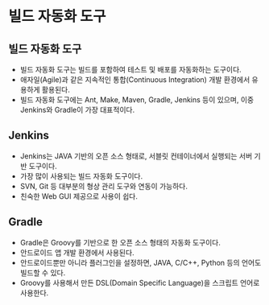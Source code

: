 # 빌드 자동화 도구
## 빌드 자동화 도구
* 빌드 자동화 도구는 빌드를 포함하여 테스트 및 배포를 자동화하는 도구이다.
* 애자일(Agile)과 같은 지속적인 통합(Continuous Integration) 개발 환경에서 유용하게 활용된다.
* 빌드 자동화 도구에는 Ant, Make, Maven, Gradle, Jenkins 등이 있으며, 이중 Jenkins와 Gradle이 가장 대표적이다.

## Jenkins
* Jenkins는 JAVA 기반의 오픈 소스 형태로, 서블릿 컨테이너에서 실행되는 서버 기반 도구이다.
* 가장 많이 사용되는 빌드 자동화 도구이다.
* SVN, Git 등 대부분의 형상 관리 도구와 연동이 가능하다.
* 친숙한 Web GUI 제공으로 사용이 쉽다.

## Gradle
* Gradle은 Groovy를 기반으로 한 오픈 소스 형태의 자동화 도구이다.
* 안드로이드 앱 개발 환경에서 사용된다.
* 안드로이드뿐만 아니라 플러그인을 설정하면, JAVA, C/C++, Python 등의 언어도 빌드할 수 있다.
* Groovy를 사용해서 만든 DSL(Domain Specific Language)을 스크립트 언어로 사용한다.
